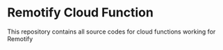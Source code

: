 <h1> Remotify Cloud Function </h1>

<p> This repository contains all source codes for cloud functions working for Remotify </p>

